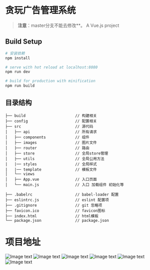 # 贪玩广告管理系统

> **注意**：master分支不能去修改**。
> A Vue.js project

## Build Setup

``` bash
# 安装依赖
npm install

# serve with hot reload at localhost:8080
npm run dev

# build for production with minification
npm run build

```

## 目录结构
```shell
├── build                      // 构建相关  
├── config                     // 配置相关
├── src                        // 源代码
│   ├── api                    // 所有请求
│   ├── components             // 组件
│   ├── images                 // 图片文件
│   ├── router                 // 路由
│   ├── store                  // 全局store管理
│   ├── utils                  // 全局公用方法
|   |── styles                 // 全局样式
|   |── template			   // 模板文件
│   └── views
│   ├── App.vue                // 入口页面
│   └── main.js                // 入口 加载组件 初始化等

├── .babelrc                   // babel-loader 配置
├── eslintrc.js                // eslint 配置项
├── .gitignore                 // git 忽略项
├── favicon.ico                // favicon图标
├── index.html                 // html模板
└── package.json               // package.json

```
# 项目地址

![Image text](https://github.com/275957304/tanwan-dsp/blob/master/src/images/preview/0.jpg)
![Image text](https://github.com/275957304/tanwan-dsp/blob/master/src/images/preview/1.jpg)
![Image text](https://github.com/275957304/tanwan-dsp/blob/master/src/images/preview/2.jpg)
![Image text](https://github.com/275957304/tanwan-dsp/blob/master/src/images/preview/3.jpg)
![Image text](https://github.com/275957304/tanwan-dsp/blob/master/src/images/preview/4.jpg)
![Image text](https://github.com/275957304/tanwan-dsp/blob/master/src/images/preview/5.jpg)

